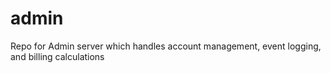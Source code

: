 admin
=====

Repo for Admin server which handles account management, event logging, and billing calculations